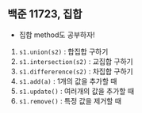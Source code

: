 ## 백준 11723, 집합

  - 집합 method도 공부하자!

1. `s1.union(s2)` : 합집합 구하기
2. `s1.intersection(s2)` : 교집합 구하기
3. `s1.differerence(s2)` : 차집합 구하기
4. `s1.add(a)` : 1개의 값을 추가할 때
5. `s1.update()` : 여러개의 값을 추가할 때
6. `s1.remove()` : 특정 값을 제거할 때
